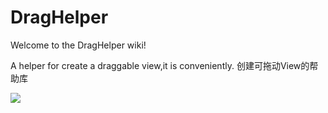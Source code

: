 # DragHelper

Welcome to the DragHelper wiki!

A helper for create a draggable view,it is conveniently. 创建可拖动View的帮助库

![](https://github.com/xiastars/DragHelper/master/2017-07-12_18_17_0-2-10.gif)
